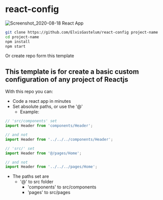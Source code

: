 # react-config
![Screenshot_2020-08-18 React App](https://user-images.githubusercontent.com/43228550/90573959-88704c80-e16c-11ea-88ee-626f28de0a88.png)

```bash
git clone https://github.com/ElvisGastelum/react-config project-name
cd project-name
npm install
npm start
```

Or create repo form this template

## This template is for create a basic custom configuration of any project of Reactjs

With this repo you can:
- Code a react app in minutes
- Set absolute paths, or use the '@'
  - Example:
```js
// 'src/components' set
import Header from 'components/Header';

// and not
import Header from '../../../components/Header';

// 'src/' set
import Header from '@/pages/Home';

// and not
import Header from '../../../pages/Home';
```
- The paths set are
  * '@' to src folder
    - 'components' to src/components
    - 'pages' to src/pages
